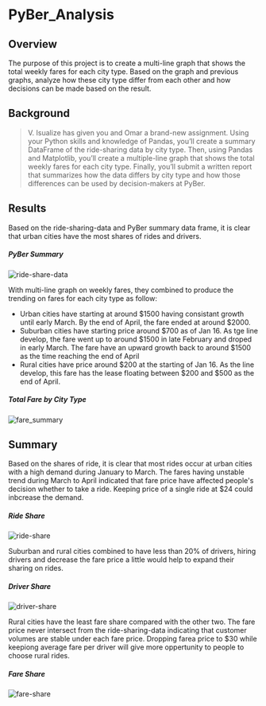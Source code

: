 # PyBer_Analysis
## Overview
The purpose of this project is to create a multi-line graph that shows the total weekly fares for each city type. Based on the graph and previous graphs, analyze how these city type differ from each other and how decisions can be made based on the result.

## Background
>V. Isualize has given you and Omar a brand-new assignment. Using your Python skills and knowledge of Pandas, you’ll create a summary DataFrame of the ride-sharing data by city type. Then, using Pandas and Matplotlib, you’ll create a multiple-line graph that shows the total weekly fares for each city type. Finally, you’ll submit a written report that summarizes how the data differs by city type and how those differences can be used by decision-makers at PyBer.

## Results
Based on the ride-sharing-data and PyBer summary data frame, it is clear that urban cities have the most shares of rides and drivers.
##### PyBer Summary
![ride-share-data]()
<br>

With multi-line graph on weekly fares, they combined to produce the trending on fares for each city type as follow:
- Urban cities have starting at around $1500 having consistant growth until early March. By the end of April, the fare ended at around $2000.
- Suburban cities have starting price around $700 as of Jan 16. As tge line develop, the fare went up to around $1500 in late February and droped in early March. The fare have an upward growth back to around $1500 as the time reaching the end of April
- Rural cities have price around $200 at the starting of Jan 16. As the line develop, this fare has the lease floating between $200 and $500 as the end of April.
##### Total Fare by City Type
![fare_summary]()
<br>

## Summary
Based on the shares of ride, it is clear that most rides occur at urban cities with a high demand during January to March. The fares having unstable trend during March to April indicated that fare price have affected people's decision whether to take a ride. Keeping price of a single ride at $24 could inbcrease the demand.
##### Ride Share
![ride-share]()
<br>

Suburban and rural cities combined to have less than 20% of drivers, hiring drivers and decrease the fare price a little would help to expand their sharing on rides.
##### Driver Share
![driver-share]()
<br>

Rural cities have the least fare share compared with the other two. The fare price never intersect from the ride-sharing-data indicating that customer volumes are stable under each fare price. Dropping farea price to $30 while keepiong average fare per driver will give more oppertunity to people to choose rural rides.
##### Fare Share
![fare-share]()
